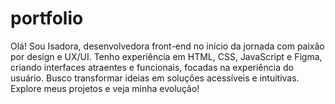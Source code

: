 # portfolio
Olá! Sou Isadora, desenvolvedora front-end no início da jornada com paixão por design e UX/UI. Tenho experiência em HTML, CSS, JavaScript e Figma, criando interfaces atraentes e funcionais, focadas na experiência do usuário. Busco transformar ideias em soluções acessíveis e intuitivas. Explore meus projetos e veja minha evolução!

